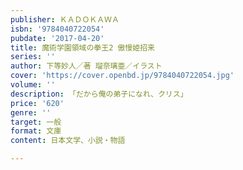 ```yaml
---
publisher: ＫＡＤＯＫＡＷＡ
isbn: '9784040722054'
pubdate: '2017-04-20'
title: 魔術学園領域の拳王2 傲慢姫招来
series: ''
author: 下等妙人／著 瑠奈璃亜／イラスト
cover: 'https://cover.openbd.jp/9784040722054.jpg'
volume: ''
description: 「だから俺の弟子になれ、クリス」
price: '620'
genre: ''
target: 一般
format: 文庫
content: 日本文学、小説・物語

---
```

